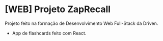# [WEB] Projeto ZapRecall
Projeto feito na formação de Desenvolvimento Web Full-Stack da Driven.
- App de flashcards feito com React.